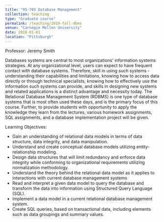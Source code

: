 ```yaml
---
title: "95-703 Database Management"
collection: teaching
type: "Graduate course"
permalink: /teaching/2019-fall-dbms
venue: "Carnegie Mellon University"
date: 2018-01-01
location: "Pittsburgh"
---
```

Professor: Jeremy Smith

Databases systems are central to most organizations' information systems strategies. At any organizational level, users can expect to have frequent contact with database systems. Therefore, skill in using such systems - understanding their capabilities and limitations, knowing how to access data directly or through technical specialists, knowing how to effectively use the information such systems can provide, and skills in designing new systems and related applications  is a distinct advantage and necessity today. The Relational Database Management System (RDBMS) is one type of database systems that is most often used these days, and is the primary focus of this course. Further, to provide students with opportunity to apply the knowledge they learn from the lectures, various homework assignments, SQL assignments, and a database implementation project will be given.


Learning Objectives:
* Gain an understanding of relational data models in terms of data structure, data integrity, and data manipulation.
* Understand and create conceptual database models utilizing entity-relationship modeling.
* Design data structures that will limit redundancy and enforce data integrity while conforming to organizational requirements utilizing normalization methodology.
* Understand the theory behind the relational data model as it applies to interactions with current database management systems
* Read and interpret a given data model to query the database and transform the data into information using Structured Query Language (SQL).
* Implement a data model in a current relational database management system.
* Create SQL queries, based on transactional data, including elements such as data groupings and summary values.